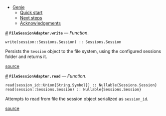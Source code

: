 

- [Genie](index.md#Genie-1)
    - [Quick start](index.md#Quick-start-1)
    - [Next steps](index.md#Next-steps-1)
    - [Acknowledgements](index.md#Acknowledgements-1)

<a id='FileSessionAdapter.write' href='#FileSessionAdapter.write'>#</a>
**`FileSessionAdapter.write`** &mdash; *Function*.



```
write(session::Sessions.Session) :: Sessions.Session
```

Persists the `Session` object to the file system, using the configured sessions folder and returns it.


<a target='_blank' href='https://github.com/essenciary/Genie.jl/tree/bbc5671fb81149c8da565a16ed27d1cf7fd2ccfc/src/session_adapters/FileSessionAdapter.jl#L7-L11' class='documenter-source'>source</a><br>

<a id='FileSessionAdapter.read' href='#FileSessionAdapter.read'>#</a>
**`FileSessionAdapter.read`** &mdash; *Function*.



```
read(session_id::Union{String,Symbol}) :: Nullable{Sessions.Session}
read(session::Sessions.Session) :: Nullable{Sessions.Session}
```

Attempts to read from file the session object serialized as `session_id`.


<a target='_blank' href='https://github.com/essenciary/Genie.jl/tree/bbc5671fb81149c8da565a16ed27d1cf7fd2ccfc/src/session_adapters/FileSessionAdapter.jl#L29-L34' class='documenter-source'>source</a><br>

